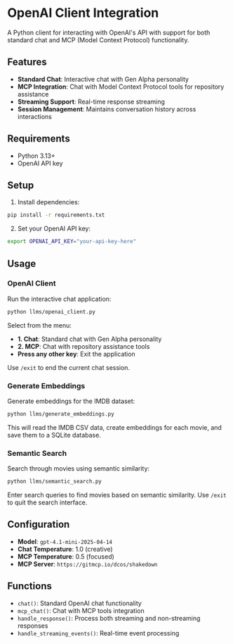 # OpenAI Client Integration

A Python client for interacting with OpenAI's API with support for both standard chat and MCP (Model Context Protocol) functionality.

## Features

- **Standard Chat**: Interactive chat with Gen Alpha personality
- **MCP Integration**: Chat with Model Context Protocol tools for repository assistance
- **Streaming Support**: Real-time response streaming
- **Session Management**: Maintains conversation history across interactions

## Requirements

- Python 3.13+
- OpenAI API key

## Setup

1. Install dependencies:
```bash
pip install -r requirements.txt
```

2. Set your OpenAI API key:
```bash
export OPENAI_API_KEY="your-api-key-here"
```

## Usage

### OpenAI Client
Run the interactive chat application:
```bash
python llms/openai_client.py
```

Select from the menu:
- **1. Chat**: Standard chat with Gen Alpha personality
- **2. MCP**: Chat with repository assistance tools
- **Press any other key**: Exit the application

Use `/exit` to end the current chat session.

### Generate Embeddings
Generate embeddings for the IMDB dataset:
```bash
python llms/generate_embeddings.py
```

This will read the IMDB CSV data, create embeddings for each movie, and save them to a SQLite database.

### Semantic Search
Search through movies using semantic similarity:
```bash
python llms/semantic_search.py
```

Enter search queries to find movies based on semantic similarity. Use `/exit` to quit the search interface.

## Configuration

- **Model**: `gpt-4.1-mini-2025-04-14`
- **Chat Temperature**: 1.0 (creative)
- **MCP Temperature**: 0.5 (focused)
- **MCP Server**: `https://gitmcp.io/dcos/shakedown`

## Functions

- `chat()`: Standard OpenAI chat functionality
- `mcp_chat()`: Chat with MCP tools integration
- `handle_response()`: Process both streaming and non-streaming responses
- `handle_streaming_events()`: Real-time event processing